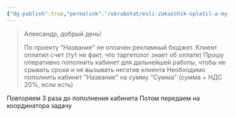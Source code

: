 ```yaml
---
{"dg-publish":true,"permalink":"/obrabotat/esli-zakazchik-oplatil-a-my-ne-oplachivaem-dergaem-ag/"}
---
```


> Александр, добрый день!  
>   
> По проекту "Название" не оплачен рекламный бюджет. Клиент оплатил счет (тут не факт, что таргетолог знает об оплате)
> Прошу оперативно пополнить кабинет для дальнейшей работы, чтобы не срывать сроки и не вызывать негатив клиента
> Необходимо пополнить кабинет "Название" на сумму "Сумма" (сумма + НДС 20%, если есть)

Повторяем 3 раза до пополнения кабинета
Потом передаем на координатора задачу 